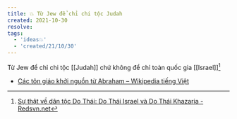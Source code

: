```yaml
---
title: 💥 Từ Jew để chỉ chi tộc Judah
created: 2021-10-30
resolve: 
tags:
  - 'ideas💥'
  - 'created/21/10/30'
---
```


Từ Jew để chỉ chi tộc [[Judah]] chứ không để chỉ toàn quốc gia [[Israel]][^1]

- [Các tôn giáo khởi nguồn từ Abraham – Wikipedia tiếng Việt](https://vi.wikipedia.org/wiki/C%C3%A1c_t%C3%B4n_gi%C3%A1o_kh%E1%BB%9Fi_ngu%E1%BB%93n_t%E1%BB%AB_Abraham)

[^1]:[Sự thật về dân tộc Do Thái: Do Thái Israel và Do Thái Khazaria - Redsvn.net](http://redsvn.net/su-that-ve-dan-toc-do-thai-do-thai-israel-va-do-thai-khazaria/)